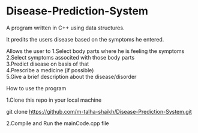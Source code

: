 # Disease-Prediction-System

A program written in C++ using data structures.

It predits the users disease based on the symptoms he entered.

Allows the user to
  1.Select body parts where he is feeling the symptoms\
  2.Select symptoms associted with those body parts\
  3.Predict disease on basis of that\
  4.Prescribe a medicine (if possible)\
  5.Give a brief description about the disease/disorder

How to use the program

1.Clone this repo in your local machine

git clone https://github.com/m-talha-shaikh/Disease-Prediction-System.git 

2.Compile and Run the mainCode.cpp file
